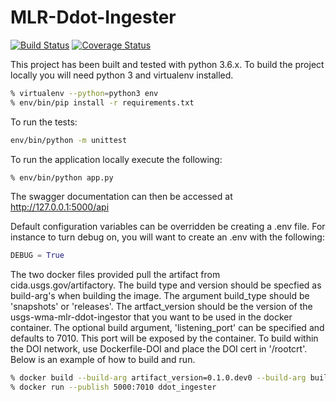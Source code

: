 # MLR-Ddot-Ingester
[![Build Status](https://travis-ci.org/USGS-CIDA/MLR-Ddot-Ingester.svg?branch=master)](https://travis-ci.org/USGS-CIDA/MLR-Ddot-Ingester)
[![Coverage Status](https://coveralls.io/repos/github/USGS-CIDA/MLR-Ddot-Ingester/badge.svg)](https://coveralls.io/github/USGS-CIDA/MLR-Ddot-Ingester)

This project has been built and tested with python 3.6.x. To build the project locally you will need
python 3 and virtualenv installed.
```bash
% virtualenv --python=python3 env
% env/bin/pip install -r requirements.txt
```
To run the tests:
```bash
env/bin/python -m unittest
```

To run the application locally execute the following:
```bash
% env/bin/python app.py
```

The swagger documentation can then be accessed at http://127.0.0.1:5000/api

Default configuration variables can be overridden be creating a .env file. For instance to turn debug on, 
you will want to create an .env with the following:
```python
DEBUG = True
```

The two docker files provided pull the artifact from cida.usgs.gov/artifactory. The build type and version should be specfied as
build-arg's when building the image. The argument build_type should be 'snapshots' or 'releases'. The artfact_version 
should be the version of the usgs-wma-mlr-ddot-ingestor that you want to be used in the docker container. 
The optional build argument, 'listening_port' can be specified and defaults to 7010. This port will be exposed 
by the container. To build within the DOI network, use Dockerfile-DOI and place the DOI cert in '/rootcrt'.
Below is an example of how to build and run.
```bash
% docker build --build-arg artifact_version=0.1.0.dev0 --build-arg build_type=snapshots -t ddot_ingester -f Dockerfile-DOI .
% docker run --publish 5000:7010 ddot_ingester
```
